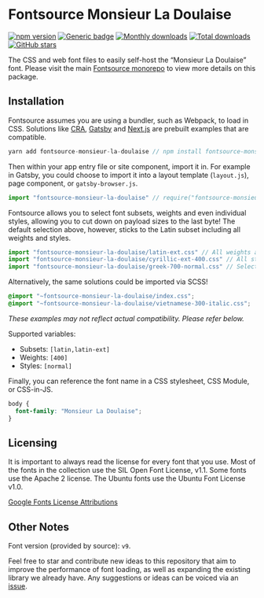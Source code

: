 # Fontsource Monsieur La Doulaise

[![npm version](https://badge.fury.io/js/fontsource-monsieur-la-doulaise.svg)](https://www.npmjs.com/package/fontsource-monsieur-la-doulaise) [![Generic badge](https://img.shields.io/badge/fontsource-passing-brightgreen)](https://github.com/DecliningLotus/fontsource) [![Monthly downloads](https://badgen.net/npm/dm/fontsource-monsieur-la-doulaise)](https://github.com/DecliningLotus/fontsource) [![Total downloads](https://badgen.net/npm/dt/fontsource-monsieur-la-doulaise)](https://github.com/DecliningLotus/fontsource) [![GitHub stars](https://img.shields.io/github/stars/DecliningLotus/fontsource.svg?style=social&label=Star)](https://GitHub.com/DecliningLotus/fontsource/stargazers/)

The CSS and web font files to easily self-host the “Monsieur La Doulaise” font. Please visit the main [Fontsource monorepo](https://github.com/DecliningLotus/fontsource) to view more details on this package.

## Installation

Fontsource assumes you are using a bundler, such as Webpack, to load in CSS. Solutions like [CRA](https://create-react-app.dev/), [Gatsby](https://www.gatsbyjs.org/) and [Next.js](https://nextjs.org/) are prebuilt examples that are compatible.

```javascript
yarn add fontsource-monsieur-la-doulaise // npm install fontsource-monsieur-la-doulaise
```

Then within your app entry file or site component, import it in. For example in Gatsby, you could choose to import it into a layout template (`layout.js`), page component, or `gatsby-browser.js`.

```javascript
import "fontsource-monsieur-la-doulaise" // require("fontsource-monsieur-la-doulaise")
```

Fontsource allows you to select font subsets, weights and even individual styles, allowing you to cut down on payload sizes to the last byte! The default selection above, however, sticks to the Latin subset including all weights and styles.

```javascript
import "fontsource-monsieur-la-doulaise/latin-ext.css" // All weights and styles included.
import "fontsource-monsieur-la-doulaise/cyrillic-ext-400.css" // All styles included.
import "fontsource-monsieur-la-doulaise/greek-700-normal.css" // Select either normal or italic.
```

Alternatively, the same solutions could be imported via SCSS!

```scss
@import "~fontsource-monsieur-la-doulaise/index.css";
@import "~fontsource-monsieur-la-doulaise/vietnamese-300-italic.css";
```

_These examples may not reflect actual compatibility. Please refer below._

Supported variables:

- Subsets: `[latin,latin-ext]`
- Weights: `[400]`
- Styles: `[normal]`

Finally, you can reference the font name in a CSS stylesheet, CSS Module, or CSS-in-JS.

```css
body {
  font-family: "Monsieur La Doulaise";
}
```

## Licensing

It is important to always read the license for every font that you use.
Most of the fonts in the collection use the SIL Open Font License, v1.1. Some fonts use the Apache 2 license. The Ubuntu fonts use the Ubuntu Font License v1.0.

[Google Fonts License Attributions](https://fonts.google.com/attribution)

## Other Notes

Font version (provided by source): `v9`.

Feel free to star and contribute new ideas to this repository that aim to improve the performance of font loading, as well as expanding the existing library we already have. Any suggestions or ideas can be voiced via an [issue](https://github.com/DecliningLotus/fontsource/issues).
